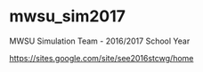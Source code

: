 # mwsu_sim2017
MWSU Simulation Team - 2016/2017 School Year

https://sites.google.com/site/see2016stcwg/home
